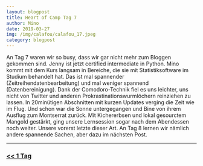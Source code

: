 ```yaml
---
layout: blogpost
title: Heart of Camp Tag 7
author: Mino
date: 2019-03-27
img: /img/calafou/calafou_17.jpeg
category: blogpost
---
```


An Tag 7 waren wir so busy, dass wir gar nicht mehr zum Bloggen gekommen sind. Jenny ist jetzt certified intermediate in Python. Mino kommt mit dem Kurs langsam in Bereiche, die sie mit Statistiksoftware im Studium behandelt hat. Das ist mal spannender (Zeitreihendatenbearbeitung) und mal weniger spannend (Datenbereinigung). Dank der Comodoro-Technik fiel es uns leichter, uns nicht von Twitter und anderen Prokrastinationswurmlöchern reinziehen zu lassen. In 20minütigen Abschnitten mit kurzen Updates verging die Zeit wie im Flug. Und schon war die Sonne untergegangen und Bine von ihrem Ausflug zum Montserrat zurück. Mit Kichererbsen und lokal gesourctem Mangold gestärkt, ging unsere Lernsession sogar nach dem Abendessen noch weiter. Unsere vorerst letzte dieser Art. An Tag 8 lernen wir nämlich andere spannende Sachen, aber dazu im nächsten Post.

***

### [<< 1 Tag](/calafou_26)
